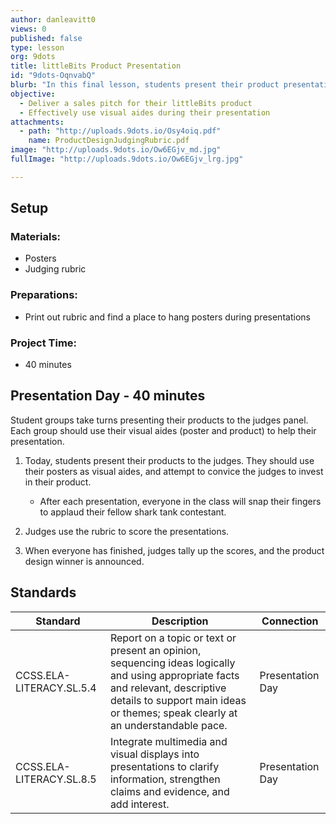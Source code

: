 ```yaml
---
author: danleavitt0
views: 0
published: false
type: lesson
org: 9dots
title: littleBits Product Presentation
id: "9dots-OqnvabQ"
blurb: "In this final lesson, students present their product presentations to a panel of judges. The judges use a rubric for scoring the presentations in which students are judged on their product, visual aide, and ability to present their product. #CCSS-ELA-LITERACY-SL-5-4"
objective: 
  - Deliver a sales pitch for their littleBits product
  - Effectively use visual aides during their presentation
attachments: 
  - path: "http://uploads.9dots.io/Osy4oiq.pdf"
    name: ProductDesignJudgingRubric.pdf
image: "http://uploads.9dots.io/Ow6EGjv_md.jpg"
fullImage: "http://uploads.9dots.io/Ow6EGjv_lrg.jpg"

---
```


## Setup

### Materials:

- Posters
- Judging rubric

### Preparations:

- Print out rubric and find a place to hang posters during presentations

### Project Time:

- 40 minutes

## Presentation Day - 40 minutes
Student groups take turns presenting their products to the judges panel. Each group should use their visual aides (poster and product) to help their presentation.

1. Today, students present their products to the judges. They should use their posters as visual aides, and attempt to convice the judges to invest in their product. 
	- After each presentation, everyone in the class will snap their fingers to applaud their fellow shark tank contestant. 
 
2. Judges use the rubric to score the presentations.
    
3. When everyone has finished, judges tally up the scores, and the product design winner is announced.

## Standards

Standard | Description | Connection
---------|-------------| -------
CCSS.ELA-LITERACY.SL.5.4 | Report on a topic or text or present an opinion, sequencing ideas logically and using appropriate facts and relevant, descriptive details to support main ideas or themes; speak clearly at an understandable pace. | Presentation Day
CCSS.ELA-LITERACY.SL.8.5 | Integrate multimedia and visual displays into presentations to clarify information, strengthen claims and evidence, and add interest. | Presentation Day
